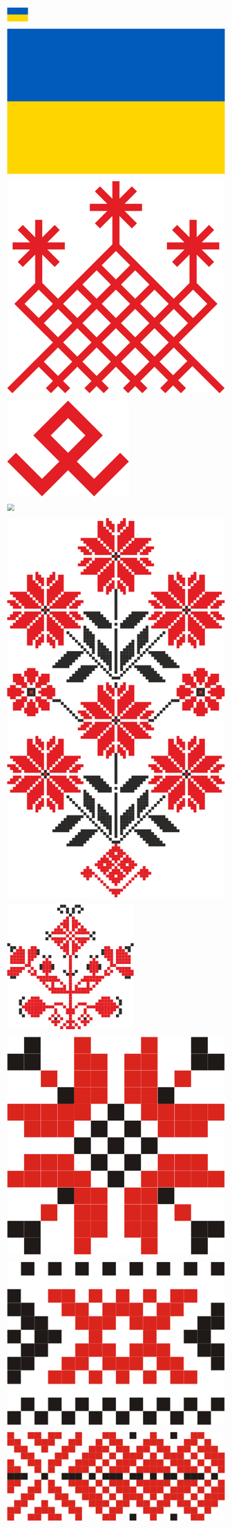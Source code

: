 ![](mini_ukraine.svg)

![](ukraine.svg)

![](1.svg)

![](2.svg)

![](3.svg)

![](4.svg)

![](5.svg)

![](6.svg)

![](7.svg)

![](8.svg)
